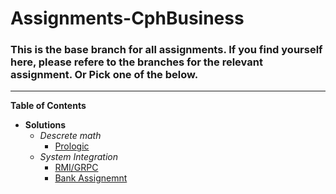 # Assignments-CphBusiness

### This is the base branch for all assignments. If you find yourself here, please refere to the branches for the relevant assignment. Or Pick one of the below.

***

__Table of Contents__

* __Solutions__
  * _Descrete math_
    * [Prologic](https://github.com/Fridai1/Assignments-CphBusiness/blob/DiscreteMath-Prologic%231)
  * _System Integration_
    * [RMI/GRPC](https://github.com/Fridai1/Assignments-CphBusiness/blob/RMI(GRPC)-C%23)
    * [Bank Assignemnt](https://github.com/Fridai1/Assignments-CphBusiness/tree/Bank-Assignment)



